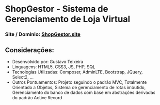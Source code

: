 # ShopGestor - Sistema de Gerenciamento de Loja Virtual

### Site / Domínio: [ShopGestor.site](http://shopgestor.site)

## Considerações:
- Desenvolvido por: Gustavo Teixeira
- Linguagens: HTML5, CSS3, JS, PHP, SQL
- Tecnologias Utilizadas: Composer, AdminLTE, Bootstrap, JQuery, Select2, ...
- Outros Pontuamentos: Projeto seguindo o padrão MVC, Totalmente Orientado a Objetos, Sistema de gerenciamento de rotas imbutido, Gerenciamento do banco de dados com base em abstrações derivadas do padrão Active Record
